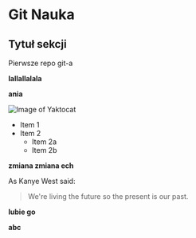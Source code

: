# Git Nauka

## Tytuł sekcji

Pierwsze repo git-a

**lallallalala**

**ania**

![Image of Yaktocat](https://octodex.github.com/images/yaktocat.png)

* Item 1
* Item 2
  * Item 2a
  * Item 2b

**zmiana zmiana ech**

  As Kanye West said:

> We're living the future so
> the present is our past.


**lubie go**

**abc**
